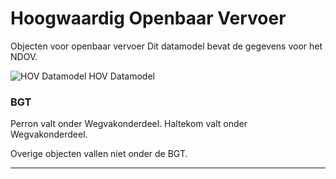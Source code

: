﻿# Hoogwaardig Openbaar Vervoer

Objecten voor openbaar vervoer
Dit datamodel bevat de gegevens voor het NDOV.

![HOV Datamodel](objectbladen\9_HOV\BUDATA_HOV.png)
HOV Datamodel


### BGT

Perron valt onder Wegvakonderdeel. Haltekom valt onder Wegvakonderdeel.

Overige objecten vallen niet onder de BGT.

***
